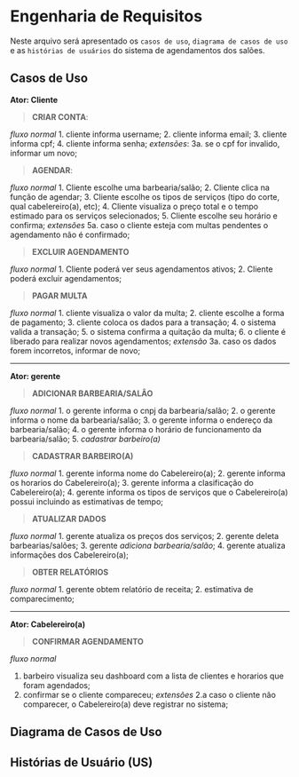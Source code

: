 # Engenharia de Requisitos

Neste arquivo será apresentado os `casos de uso`, `diagrama de casos de uso` e as `histórias de usuários` do sistema de agendamentos dos salões.

## Casos de Uso

**Ator: Cliente**

> **CRIAR CONTA**:

  *fluxo normal*
    1. cliente informa username;
    2. cliente informa email;
    3. cliente informa cpf;
    4. cliente informa senha;
  *extensões*:
    3a. se o cpf for invalido, informar um novo;
  
> **AGENDAR**:

  *fluxo normal*
    1. Cliente escolhe uma barbearia/salão;
    2. Cliente clica na função de agendar;
    3. Cliente escolhe os tipos de serviços (tipo do corte, qual cabelereiro(a), etc);
    4. Cliente visualiza o preço total e o tempo estimado para os serviços selecionados;
    5. Cliente escolhe seu horário e confirma;
  *extensões*
    5a. caso o cliente esteja com multas pendentes o agendamento não é confirmado;

> **EXCLUIR AGENDAMENTO**

  *fluxo normal*
    1. Cliente poderá ver seus agendamentos ativos;
    2. Cliente poderá excluir agendamentos;

> **PAGAR MULTA**

  *fluxo normal*
    1. cliente visualiza o valor da multa;
    2. cliente escolhe a forma de pagamento;
    3. cliente coloca os dados para a transação;
    4. o sistema valida a transação;
    5. o sistema confirma a quitação da multa;
    6. o cliente é liberado para realizar novos agendamentos;
  *extensão*
    3a. caso os dados forem incorretos, informar de novo;

---

**Ator: gerente**

>**ADICIONAR BARBEARIA/SALÂO**

  *fluxo normal*
    1. o gerente informa o cnpj da barbearia/salão;
    2. o gerente informa o nome da barbearia/salão;
    3. o gerente informa o endereço da barbearia/salão;
    4. o gerente informa o horário de funcionamento da barbearia/salão;
    5. _cadastrar barbeiro(a)_

>**CADASTRAR BARBEIRO(A)**

  *fluxo normal*
    1. gerente informa nome do Cabelereiro(a);
    2. gerente informa os horarios do Cabelereiro(a);
    3. gerente informa a clasificação do Cabelereiro(a);
    4. gerente informa os tipos de serviços que o Cabelereiro(a) possui incluindo as estimativas de tempo;

>**ATUALIZAR DADOS**

  *fluxo normal*
    1. gerente atualiza os preços dos serviços;
    2. gerente deleta barbearias/salões;
    3. gerente _adiciona barbearia/salão_;
    4. gerente atualiza informações dos Cabelereiro(a); 

>**OBTER RELATÓRIOS**

  *fluxo normal*
    1. gerente obtem relatório de receita;
    2. estimativa de comparecimento;

---

**Ator: Cabelereiro(a)**

>**CONFIRMAR AGENDAMENTO**

  *fluxo normal*
  1. barbeiro visualiza seu dashboard com a lista de clientes e horarios que foram agendados;
  2. confirmar se o cliente compareceu;
  *extensões*
  2.a caso o cliente não comparecer, o Cabelereiro(a) deve registrar no sistema;


## Diagrama de Casos de Uso

## Histórias de Usuário (US)
